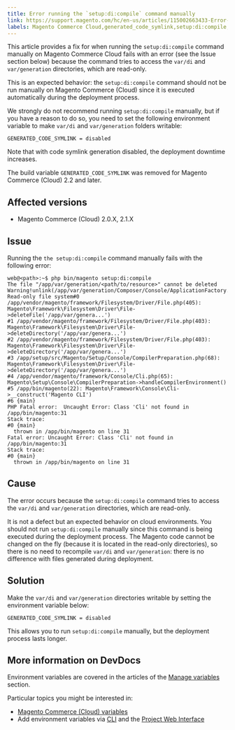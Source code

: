 ```yaml
---
title: Error running the `setup:di:compile` command manually
link: https://support.magento.com/hc/en-us/articles/115002663433-Error-running-the-setup-di-compile-command-manually
labels: Magento Commerce Cloud,generated_code_symlink,setup:di:compile,troubleshooting
---
```


This article provides a fix for when running the `` setup:di:compile `` command manually on Magento Commerce Cloud fails with an error (see the Issue section below) because the command tries to access the `` var/di `` and `` var/generation `` directories, which are read-only.

This is an expected behavior: the `` setup:di:compile `` command should not be run manually on Magento Commerce (Cloud) since it is executed automatically during the deployment process.

We strongly do not recommend running `` setup:di:compile `` manually, but if you have a reason to do so, you need to set the following environment variable to make `` var/di `` and `` var/generation `` folders writable:

<pre><code class="language-clike">GENERATED_CODE_SYMLINK = disabled</code></pre>

Note that with code symlink generation disabled, the deployment downtime increases.

<p class="info">The build variable <code>GENERATED_CODE_SYMLINK</code> was removed for Magento Commerce (Cloud) 2.2 and later.</p>

## Affected versions

* Magento Commerce (Cloud) 2.0.X, 2.1.X

## Issue

Running the `` the setup:di:compile `` command manually fails with the following error:

<pre class="line-numbers"><code class="language-clike">web@&lt;path>:~$ php bin/magento setup:di:compile
The file "/app/var/generation/&lt;path/to/resource>" cannot be deleted Warning!unlink(/app/var/generation/Composer/Console/ApplicationFactory.php): Read-only file system#0 /app/vendor/magento/framework/Filesystem/Driver/File.php(405): Magento\Framework\Filesystem\Driver\File->deleteFile('/app/var/genera...')
#1 /app/vendor/magento/framework/Filesystem/Driver/File.php(403): Magento\Framework\Filesystem\Driver\File->deleteDirectory('/app/var/genera...')
#2 /app/vendor/magento/framework/Filesystem/Driver/File.php(403): Magento\Framework\Filesystem\Driver\File->deleteDirectory('/app/var/genera...')
#3 /app/setup/src/Magento/Setup/Console/CompilerPreparation.php(68): Magento\Framework\Filesystem\Driver\File->deleteDirectory('/app/var/genera...')
#4 /app/vendor/magento/framework/Console/Cli.php(65): Magento\Setup\Console\CompilerPreparation->handleCompilerEnvironment()
#5 /app/bin/magento(22): Magento\Framework\Console\Cli->__construct('Magento CLI')
#6 {main}
PHP Fatal error:  Uncaught Error: Class 'Cli' not found in /app/bin/magento:31
Stack trace:
#0 {main}
  thrown in /app/bin/magento on line 31
Fatal error: Uncaught Error: Class 'Cli' not found in /app/bin/magento:31
Stack trace:
#0 {main}
  thrown in /app/bin/magento on line 31</code></pre>

## Cause

The error occurs because the `` setup:di:compile `` command tries to access the `` var/di `` and `` var/generation `` directories, which are read-only.

It is not a defect but an expected behavior on cloud environments. You should not run `` setup:di:compile `` manually since this command is being executed during the deployment process. The Magento code cannot be changed on the fly (because it is located in the read-only directories), so there is no need to recompile `` var/di `` and `` var/generation ``: there is no difference with files generated during deployment.

## Solution

Make the `` var/di `` and `` var/generation `` directories writable by setting the environment variable below:

<pre><code class="language-clike">GENERATED_CODE_SYMLINK = disabled</code></pre>

This allows you to run `` setup:di:compile `` manually, but the deployment process lasts longer.

## More information on DevDocs

Environment variables are covered in the articles of the [Manage variables](http://devdocs.magento.com/guides/v2.2/cloud/env/environment-vars_over.html) section.

Particular topics you might be interested in:

* [Magento Commerce (Cloud) variables](http://devdocs.magento.com/guides/v2.2/cloud/env/environment-vars_cloud.html)
* Add environment variables via [CLI](http://devdocs.magento.com/guides/v2.2/cloud/env/environment-vars_over.html#addvariables) and the [Project Web Interface](http://devdocs.magento.com/guides/v2.2/cloud/project/project-webint-basic.html#project-conf-env-var)